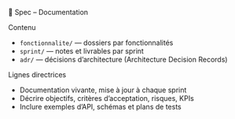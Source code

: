 📘 Spec – Documentation

Contenu

- `fonctionnalite/` — dossiers par fonctionnalités
- `sprint/` — notes et livrables par sprint
- `adr/` — décisions d’architecture (Architecture Decision Records)

Lignes directrices

- Documentation vivante, mise à jour à chaque sprint
- Décrire objectifs, critères d’acceptation, risques, KPIs
- Inclure exemples d’API, schémas et plans de tests

